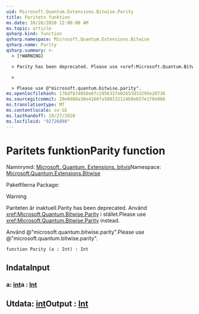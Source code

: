 ```yaml
---
uid: Microsoft.Quantum.Extensions.Bitwise.Parity
title: Paritets funktion
ms.date: 10/26/2020 12:00:00 AM
ms.topic: article
qsharp.kind: function
qsharp.namespace: Microsoft.Quantum.Extensions.Bitwise
qsharp.name: Parity
qsharp.summary: >-
  > [!WARNING]

  > Parity has been deprecated. Please use <xref:Microsoft.Quantum.Bitwise.Parity> instead.

  >

  > Please use @"microsoft.quantum.bitwise.parity".
ms.openlocfilehash: 176df874056e6fc2956337e02653d33295e20736
ms.sourcegitcommit: 29e0d88a30e4166fa580132124b0eb57e1f0e986
ms.translationtype: MT
ms.contentlocale: sv-SE
ms.lasthandoff: 10/27/2020
ms.locfileid: "92726898"
---
```

# <a name="parity-function"></a><span data-ttu-id="a9117-102">Paritets funktion</span><span class="sxs-lookup"><span data-stu-id="a9117-102">Parity function</span></span>

<span data-ttu-id="a9117-103">Namnrymd: [Microsoft. Quantum. Extensions. bitvis](xref:Microsoft.Quantum.Extensions.Bitwise)</span><span class="sxs-lookup"><span data-stu-id="a9117-103">Namespace: [Microsoft.Quantum.Extensions.Bitwise](xref:Microsoft.Quantum.Extensions.Bitwise)</span></span>

<span data-ttu-id="a9117-104">Paketfilerna [](https://nuget.org/packages/)</span><span class="sxs-lookup"><span data-stu-id="a9117-104">Package: [](https://nuget.org/packages/)</span></span>


> [!WARNING]
> <span data-ttu-id="a9117-105">Pariteten är inaktuell.</span><span class="sxs-lookup"><span data-stu-id="a9117-105">Parity has been deprecated.</span></span> <span data-ttu-id="a9117-106">Använd <xref:Microsoft.Quantum.Bitwise.Parity> i stället.</span><span class="sxs-lookup"><span data-stu-id="a9117-106">Please use <xref:Microsoft.Quantum.Bitwise.Parity> instead.</span></span>
>
> <span data-ttu-id="a9117-107">Använd @"microsoft.quantum.bitwise.parity".</span><span class="sxs-lookup"><span data-stu-id="a9117-107">Please use @"microsoft.quantum.bitwise.parity".</span></span>



```qsharp
function Parity (a : Int) : Int
```


## <a name="input"></a><span data-ttu-id="a9117-108">Indata</span><span class="sxs-lookup"><span data-stu-id="a9117-108">Input</span></span>

### <a name="a--int"></a><span data-ttu-id="a9117-109">a: [int](xref:microsoft.quantum.lang-ref.int)</span><span class="sxs-lookup"><span data-stu-id="a9117-109">a : [Int](xref:microsoft.quantum.lang-ref.int)</span></span>





## <a name="output--int"></a><span data-ttu-id="a9117-110">Utdata: [int](xref:microsoft.quantum.lang-ref.int)</span><span class="sxs-lookup"><span data-stu-id="a9117-110">Output : [Int](xref:microsoft.quantum.lang-ref.int)</span></span>

